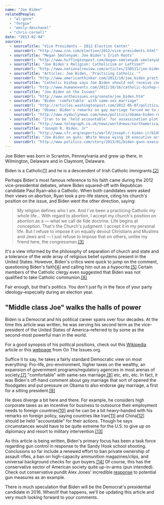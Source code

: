 ```yaml
---
name: "Joe Biden"
relatedPeople:
  - "al-gore"
  - "fergie"
  - "emily-deschanel"
  - "chris-cornell"
date: "2013-02-04"
sources:
  - sourceTitle: "Vice Presidents – 2012 Election Center"
    sourceUrl: "http://www.cnn.com/election/2012/vice-presidents.html"
  - sourceTitle: "Megan Smolenyak: Joe Biden's Irish Roots"
    sourceUrl: "http://www.huffingtonpost.com/megan-smolenyak-smolenyak/joe-bidens-irish-roots_b_1641678.html"
  - sourceTitle: "Joe Biden's Religion: Catholicism or Leftism?"
    sourceUrl: "http://www.nationalreview.com/articles/330511/joe-biden-s-religion-catholicism-or-leftism-dennis-prager#"
  - sourceTitle: "Articles: Joe Biden, 'Practicing Catholic.'"
    sourceUrl: "http://www.americanthinker.com/2012/10/joe_biden_practicing_catholic.html"
  - sourceTitle: "Catholic bishop says Joe Biden should not receive communion"
    sourceUrl: "http://www.humanevents.com/2012/10/16/catholic-bishop-says-joe-biden-should-not-receive-communion/"
  - sourceTitle: "Joe Biden on the Issues"
    sourceUrl: "http://www.ontheissues.org/senate/joe_biden.htm"
  - sourceTitle: "Biden 'comfortable' with same-sex marriage"
    sourceUrl: "http://articles.washingtonpost.com/2012-05-07/politics/35456276_1_vice-president-biden-biden-spokesman-gay-couples"
  - sourceTitle: "Obama: Biden's remarks on gay marriage forced me to move up announcement, but no hard feelings"
    sourceUrl: "http://www.nydailynews.com/news/politics/obama-biden-remarks-gay-marriage-forced-move-announcement-hard-feelings-article-1.1075641"
  - sourceTitle: "Iran to be 'held accountable' for assassination plot, says Joe Biden"
    sourceUrl: "http://www.telegraph.co.uk/news/worldnews/northamerica/usa/8822267/Iran-to-be-held-accountable-for-assassination-plot-says-Joe-Biden.html"
  - sourceTitle: "Joseph R. Biden, Jr"
    sourceUrl: "http://www.cfr.org/experts/world/joseph-r-biden-jr/b1451"
  - sourceTitle: "Joe Biden on guns: White House eying 19 executive actions"
    sourceUrl: "http://www.politico.com/story/2013/01/biden-guns-executive-actions-86187.html"
---
```


Joe Biden was born in Scranton, Pennsylvania and grew up there, in Wilmington, Delaware and in Claymont, Delaware.

Biden is a Catholic<a class="source-citation" href="#http://www.cnn.com/election/2012/vice-presidents.html" title="Vice Presidents – 2012 Election Center">[1]</a> and he is a descendent of Irish Catholic immigrants.<a class="source-citation" href="#http://www.huffingtonpost.com/megan-smolenyak-smolenyak/joe-bidens-irish-roots_b_1641678.html" title="Megan Smolenyak: Joe Biden&apos;s Irish Roots">[2]</a>

Perhaps Biden's most famous reference to his faith came during the 2012 vice-presidential debates, where Biden squared-off with Republican candidate Paul Ryan–also a Catholic. When both candidates were asked their views on abortion, Ryan took a pro-life stance, citing his church's position on the issue, and Biden went the other direction, saying:

>My religion defines who I am. And I've been a practicing Catholic my whole life… With regard to abortion, I accept my church's position on abortion as a — what we call de fide doctrine. Life begins at conception. That's the Church's judgment. I accept it in my personal life. But I refuse to impose it on equally devout Christians and Muslims and Jews and — I just refuse to impose that on others, unlike my friend here, the congressman.<a class="source-citation" href="#http://www.nationalreview.com/articles/330511/joe-biden-s-religion-catholicism-or-leftism-dennis-prager#" title="Joe Biden&apos;s Religion: Catholicism or Leftism?">[3]</a>

It's a view informed by the philosophy of separation of church and state and a tolerance of the wide array of religious belief systems present in the United States. However, Biden's critics were quick to jump on the comment, questioning Biden's faith<a class="source-citation" href="#http://www.americanthinker.com/2012/10/joe_biden_practicing_catholic.html" title="Articles: Joe Biden, &apos;Practicing Catholic.&apos;">[4]</a> and calling him out as a hypocrite.<a class="source-citation" href="#http://www.nationalreview.com/articles/330511/joe-biden-s-religion-catholicism-or-leftism-dennis-prager#" title="Joe Biden&apos;s Religion: Catholicism or Leftism?">[5]</a> Certain members of the Catholic clergy even suggested that Biden was not qualified to take Catholic communion.<a class="source-citation" href="#http://www.humanevents.com/2012/10/16/catholic-bishop-says-joe-biden-should-not-receive-communion/" title="Catholic bishop says Joe Biden should not receive communion">[6]</a>

Fair enough, but that's politics. You don't just fly in the face of your party ideology–especially during an election year.


## "Middle class Joe" walks the halls of power

Biden is a Democrat and his political career spans over four decades. At the time this article was written, he was serving his second term as the vice-president of the United States of America–referred to by some as the second-most powerful man in the world.

For a good synopsis of his political positions, check out this [Wikipedia](http://en.wikipedia.org/wiki/Political_positions_of_Joe_Biden) article or this [webpage](http://www.ontheissues.org/senate/joe_biden.htm) from On The Issues.org.

Suffice it to say, he takes a fairly standard Democratic view on most everything: Pro-life, pro-environment, higher taxes on the wealthy, an expansion of government programs/regulatory agencies in most arenas of society,<a class="source-citation" href="#http://www.ontheissues.org/senate/joe_biden.htm" title="Joe Biden on the Issues">[7]</a> "comfortable" with same-sex marriage,<a class="source-citation" href="#http://articles.washingtonpost.com/2012-05-07/politics/35456276_1_vice-president-biden-biden-spokesman-gay-couples" title="Biden &apos;comfortable&apos; with same-sex marriage">[8]</a> etc, etc, etc. In fact, it was Biden's off-hand comment about gay marriage that sort of opened the floodgates and put pressure on Obama to also endorse gay marriage, a first for a sitting president.<a class="source-citation" href="#http://www.nydailynews.com/news/politics/obama-biden-remarks-gay-marriage-forced-move-announcement-hard-feelings-article-1.1075641" title="Obama: Biden&apos;s remarks on gay marriage forced me to move up announcement, but no hard feelings">[9]</a>

He does diverge a bit here and there. For example, he considers high corporate taxes as an incentive for business to outsource their employment needs to foreign countries<a class="source-citation" href="#http://www.ontheissues.org/senate/joe_biden.htm" title="Joe Biden on the Issues">[10]</a> and he can be a bit heavy-handed with his remarks on foreign policy, saying countries like Iran<a class="source-citation" href="#http://www.telegraph.co.uk/news/worldnews/northamerica/usa/8822267/Iran-to-be-held-accountable-for-assassination-plot-says-Joe-Biden.html" title="Iran to be &apos;held accountable&apos; for assassination plot, says Joe Biden">[11]</a> and China<a class="source-citation" href="#http://www.cfr.org/experts/world/joseph-r-biden-jr/b1451" title="Joseph R. Biden, Jr">[12]</a>  should be held "accountable" for their actions. Though he says circumstances would have to be quite extreme for the U.S. to give up on diplomacy and resort to military intervention.<a class="source-citation" href="#http://www.ontheissues.org/senate/joe_biden.htm" title="Joe Biden on the Issues">[13]</a>

As this article is being written, Biden's primary focus has been a task force regarding gun control in response to the Sandy Hook school shooting. Conclusions so far include a renewed effort to ban private ownership of assault rifles, a ban on high-capacity ammunition magazines/clips, and universal background checks for gun buyers.<a class="source-citation" href="#http://www.politico.com/story/2013/01/biden-guns-executive-actions-86187.html" title="Joe Biden on guns: White House eying 19 executive actions">[14]</a> Of course, this has the conservative sector of American society quite up-in-arms (pun intended). Check out conservative pundit Alex Jones' incredible [response](http://www.upworthy.com/angry-gun-advocate-loses-it-live-on-cnn-in-the-most-bizarre-interview-ever) to potential gun measures as an example.

There is much speculation that Biden will be the Democrat's presidential candidate in 2016. When/if that happens, we'll be updating this article and very much looking forward to your comments.